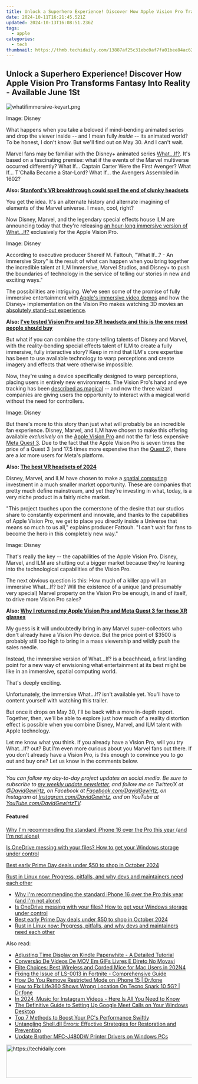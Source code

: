 ```yaml
---
title: Unlock a Superhero Experience! Discover How Apple Vision Pro Transforms Fantasy Into Reality - Available June 1St
date: 2024-10-11T16:21:45.521Z
updated: 2024-10-13T16:08:51.236Z
tags:
  - apple
categories:
  - tech
thumbnail: https://thmb.techidaily.com/13887af25c31ebc0af7fa01bee84ac625b343ea776763c2dea469f5e646eb4f7.png
---
```


## Unlock a Superhero Experience! Discover How Apple Vision Pro Transforms Fantasy Into Reality - Available June 1St

![whatifimmersive-keyart.png](https://www.zdnet.com/a/img/resize/9ba2602ee5df7cfc515c74ec7b926f3f4224beab/2024/05/22/e595f306-c608-4c98-a8d8-36359aafb1cd/whatifimmersive-keyart.png?auto=webp&width=1280)

Image: Disney

What happens when you take a beloved if mind-bending animated series and drop the viewer inside -- and I mean fully _inside_ \-- its animated world? To be honest, I don't know. But we'll find out on May 30\. And I can't wait.

Marvel fans may be familiar with the Disney+ animated series [What…If?](https://disneyplus.bn5x.net/c/159047/564546/9358?&sharedid=zdnet&partnerpropertyid=1980086&u=https%3A%2F%2Fwww.disneyplus.com%2Fseries%2Fdetails%2F7672ZVj1ZxU9&subId1=zd-%5F%5FCOM%5FCLICK%5FID%5F%5F-dtp). It's based on a fascinating premise: what if the events of the Marvel multiverse occurred differently? What If... Captain Carter Were the First Avenger? What If... T'Challa Became a Star-Lord? What If... the Avengers Assembled in 1602? 

**Also: [Stanford's VR breakthrough could spell the end of clunky headsets](https://www.zdnet.com/article/stanfords-breakthrough-could-spell-the-end-for-clunky-vr-headsets-thanks-to-ai/)**

You get the idea. It's an alternate history and alternate imagining of elements of the Marvel universe. I mean, cool, right? 

Now Disney, Marvel, and the legendary special effects house ILM are announcing today that they're releasing [an hour-long immersive version of What…If?](https://www.marvel.com/whatifimmersive) exclusively for the Apple Vision Pro.

Image: Disney

According to executive producer Shereif M. Fattouh, "What If...? - An Immersive Story" is the result of what can happen when you bring together the incredible talent at ILM Immersive, Marvel Studios, and Disney+ to push the boundaries of technology in the service of telling our stories in new and exciting ways." 

The possibilities are intriguing. We've seen some of the promise of fully immersive entertainment with [Apple's immersive video demos](https://www.zdnet.com/article/i-watched-apples-newest-immersive-video-on-the-vision-pro-and-it-was-my-aha-moment/) and how the Disney+ implementation on the Vision Pro makes watching 3D movies an [absolutely stand-out experience](https://www.zdnet.com/article/i-watched-my-favorite-tv-show-on-apple-vision-pro-and-it-was-glorious-strange-and-tiring/). 

**Also: [I've tested Vision Pro and top XR headsets and this is the one most people should buy](https://www.zdnet.com/article/apple-vision-pro-buying-advice/)**

But what if you can combine the story-telling talents of Disney and Marvel, with the reality-bending special effects talent of ILM to create a fully immersive, fully interactive story? Keep in mind that ILM's core expertise has been to use available technology to warp perceptions and create imagery and effects that were otherwise impossible. 

Now, they're using a device specifically designed to warp perceptions, placing users in entirely new environments. The Vision Pro's hand and eye tracking has been [described as magical](https://www.zdnet.com/article/apples-vision-pro-a-concept-prototype-with-this-enormous-potential/) \-- and now the three wizard companies are giving users the opportunity to interact with a magical world without the need for controllers. 

Image: Disney

But there's more to this story than just what will probably be an incredible fan experience. Disney, Marvel, and ILM have chosen to make this offering available _exclusively_ on the [Apple Vision Pro](https://apple.sjv.io/c/159047/435031/7613?&sharedid=zdnet&partnerpropertyid=1980086&u=https%3A%2F%2Fwww.apple.com%2Fshop%2Fbuy-vision%2Fapple-vision-pro&subId1=zd-%5F%5FCOM%5FCLICK%5FID%5F%5F-dtp) and not the far less expensive [Meta Quest 3](https://buy.geni.us/Proxy.ashx?TSID=368250&GR%5FURL=https%3A%2F%2Fwww.amazon.com%2FMeta-Quest-128GB-Breakthrough-Reality-3%2Fdp%2FB0C8VKH1ZH%3Ftag%3Dzd-buy-button-20%26ascsubtag%3D%5F%5FCOM%5FCLICK%5FID%5F%5F%7Ceee2308c-698b-4f65-9ec7-ddbc92b1129d%7Cdtp&dtb=1). Due to the fact that the Apple Vision Pro is seven times the price of a Quest 3 (and 17.5 times more expensive than the [Quest 2](https://buy.geni.us/Proxy.ashx?TSID=368250&GR%5FURL=https%3A%2F%2Fwww.amazon.com%2FOculus-Quest-Advanced-All-One-Virtual%2Fdp%2FB099VMT8VZ%3Ftag%3Dzd-buy-button-20%26ascsubtag%3D%5F%5FCOM%5FCLICK%5FID%5F%5F%7Ceee2308c-698b-4f65-9ec7-ddbc92b1129d%7Cdtp&dtb=1)), there are a _lot_ more users for Meta's platform. 

**Also: [The best VR headsets of 2024](https://www.zdnet.com/article/best-vr-headset/)**

Disney, Marvel, and ILM have chosen to make a [spatial computing](https://www.zdnet.com/article/what-is-spatial-computing-and-how-does-it-work/) investment in a much smaller market opportunity. These are companies that pretty much define mainstream, and yet they're investing in what, today, is a very niche product in a fairly niche market. 

"This project touches upon the cornerstone of the desire that our studios share to constantly experiment and innovate, and thanks to the capabilities of Apple Vision Pro, we get to place you directly inside a Universe that means so much to us all," explains producer Fattouh. "I can't wait for fans to become the hero in this completely new way." 

Image: Disney

That's really the key -- the capabilities of the Apple Vision Pro. Disney, Marvel, and ILM are shutting out a bigger market because they're leaning into the technological capabilities of the Vision Pro. 

The next obvious question is this: How much of a killer app will an immersive What…If? be? Will the existence of a unique (and presumably very special) Marvel property on the Vision Pro be enough, in and of itself, to drive more Vision Pro sales? 

**Also: [Why I returned my Apple Vision Pro and Meta Quest 3 for these XR glasses](https://www.zdnet.com/article/why-i-returned-my-apple-vision-pro-and-meta-quest-3-for-these-xr-glasses/)**

My guess is it will undoubtedly bring in any Marvel super-collectors who don't already have a Vision Pro device. But the price point of $3500 is probably still too high to bring in a mass viewership and wildly push the sales needle. 

Instead, the immersive version of What…If? is a beachhead, a first landing point for a new way of envisioning what entertainment at its best might be like in an immersive, spatial computing world. 

That's deeply exciting. 

Unfortunately, the immersive What…If? isn't available yet. You'll have to content yourself with watching this trailer. 

But once it drops on May 30, I'll be back with a more in-depth report. Together, then, we'll be able to explore just how much of a reality distortion effect is possible when you combine Disney, Marvel, and ILM talent with Apple technology. 

Let me know what you think. If you already have a Vision Pro, will you try What…If? out? But I'm even more curious about you Marvel fans out there. If you don't already have a Vision Pro, is this enough to convince you to go out and buy one? Let us know in the comments below. 

---

_You can follow my day-to-day project updates on social media. Be sure to subscribe to [my weekly update newsletter](https://advancedgeekery.substack.com/), and follow me on Twitter/X at [@DavidGewirtz](https://twitter.com/davidgewirtz), on Facebook at [Facebook.com/DavidGewirtz](https://www.facebook.com/davidgewirtz), on Instagram at [Instagram.com/DavidGewirtz](https://www.instagram.com/DavidGewirtz/), and on YouTube at [YouTube.com/DavidGewirtzTV](https://www.youtube.com/user/DavidGewirtzTV)._

#### Featured

[Why I'm recommending the standard iPhone 16 over the Pro this year (and I'm not alone)](https://www.zdnet.com/article/why-im-recommending-the-standard-iphone-16-over-the-pro-this-year-and-im-not-alone/ "Why I'm recommending the standard iPhone 16 over the Pro this year (and I'm not alone)")

[Is OneDrive messing with your files? How to get your Windows storage under control](https://www.zdnet.com/article/is-onedrive-messing-with-your-files-how-to-get-your-windows-storage-under-control/ "Is OneDrive messing with your files? How to get your Windows storage under control")

[Best early Prime Day deals under $50 to shop in October 2024](https://www.zdnet.com/article/best-early-prime-day-deals-under-50/ "Best early Prime Day deals under $50 to shop in October 2024")

[Rust in Linux now: Progress, pitfalls, and why devs and maintainers need each other](https://www.zdnet.com/article/rust-in-linux-now-progress-pitfalls-and-why-devs-and-maintainers-need-each-other/ "Rust in Linux now: Progress, pitfalls, and why devs and maintainers need each other")

* [Why I'm recommending the standard iPhone 16 over the Pro this year (and I'm not alone)](https://www.zdnet.com/article/why-im-recommending-the-standard-iphone-16-over-the-pro-this-year-and-im-not-alone/ "Why I'm recommending the standard iPhone 16 over the Pro this year (and I'm not alone)")
* [Is OneDrive messing with your files? How to get your Windows storage under control](https://www.zdnet.com/article/is-onedrive-messing-with-your-files-how-to-get-your-windows-storage-under-control/ "Is OneDrive messing with your files? How to get your Windows storage under control")
* [Best early Prime Day deals under $50 to shop in October 2024](https://www.zdnet.com/article/best-early-prime-day-deals-under-50/ "Best early Prime Day deals under $50 to shop in October 2024")
* [Rust in Linux now: Progress, pitfalls, and why devs and maintainers need each other](https://www.zdnet.com/article/rust-in-linux-now-progress-pitfalls-and-why-devs-and-maintainers-need-each-other/ "Rust in Linux now: Progress, pitfalls, and why devs and maintainers need each other")

<ins class="adsbygoogle"
     style="display:block"
     data-ad-format="autorelaxed"
     data-ad-client="ca-pub-7571918770474297"
     data-ad-slot="1223367746"></ins>

<ins class="adsbygoogle"
     style="display:block"
     data-ad-client="ca-pub-7571918770474297"
     data-ad-slot="8358498916"
     data-ad-format="auto"
     data-full-width-responsive="true"></ins>

<span class="atpl-alsoreadstyle">Also read:</span>
<div><ul>
<li><a href="https://technical-tips.techidaily.com/adjusting-time-display-on-kindle-paperwhite-a-detailed-tutorial/"><u>Adjusting Time Display on Kindle Paperwhite - A Detailed Tutorial</u></a></li>
<li><a href="https://some-knowledge.techidaily.com/conversao-de-videos-de-mov-em-gifs-livres-e-direto-no-movavi/"><u>Conversão De Vídeos De MOV Em GIFs Livres E Direto No Movavi</u></a></li>
<li><a href="https://buynow-reviews.techidaily.com/elite-choices-best-wireless-and-corded-mice-for-mac-users-in-202n4/"><u>Elite Choices: Best Wireless and Corded Mice for Mac Users in 202N4</u></a></li>
<li><a href="https://win-answers.techidaily.com/fixing-the-issue-of-ls-0013-in-fortnite-comprehensive-guide/"><u>Fixing the Issue of LS-0013 in Fortnite - Comprehensive Guide</u></a></li>
<li><a href="https://iphone-unlock.techidaily.com/how-do-you-remove-restricted-mode-on-iphone-15-drfone-by-drfone-ios/"><u>How Do You Remove Restricted Mode on iPhone 15 | Dr.fone</u></a></li>
<li><a href="https://fake-location.techidaily.com/how-to-fix-life360-shows-wrong-location-on-tecno-spark-10-5g-drfone-by-drfone-virtual-android/"><u>How to Fix Life360 Shows Wrong Location On Tecno Spark 10 5G? | Dr.fone</u></a></li>
<li><a href="https://instagram-video-files.techidaily.com/in-2024-music-for-instagram-videos-here-is-all-you-need-to-know/"><u>In 2024, Music for Instagram Videos - Here Is All You Need to Know</u></a></li>
<li><a href="https://technical-tips.techidaily.com/the-definitive-guide-to-setting-up-google-meet-calls-on-your-windows-desktop/"><u>The Definitive Guide to Setting Up Google Meet Calls on Your Windows Desktop</u></a></li>
<li><a href="https://technical-tips.techidaily.com/top-7-methods-to-boost-your-pcs-performance-swiftly/"><u>Top 7 Methods to Boost Your PC's Performance Swiftly</u></a></li>
<li><a href="https://technical-tips.techidaily.com/untangling-shelldll-errors-effective-strategies-for-restoration-and-prevention/"><u>Untangling Shell.dll Errors: Effective Strategies for Restoration and Prevention</u></a></li>
<li><a href="https://win-dash.techidaily.com/1722968456581-update-brother-mfc-j480dw-printer-drivers-on-windows-pcs/"><u>Update Brother MFC-J480DW Printer Drivers on Windows PCs</u></a></li>
</ul></div>

<!-- affiliate ads begin -->
<a href="https://appsumo.8odi.net/c/5597632/2130891/7443" target="_top" id="2130891">
  <img src="//a.impactradius-go.com/display-ad/7443-2130891" border="0" alt="https://techidaily.com" width="728" height="90"/>
</a>
<img height="0" width="0" src="https://appsumo.8odi.net/i/5597632/2130891/7443" style="position:absolute;visibility:hidden;" border="0" />
<!-- affiliate ads end -->

